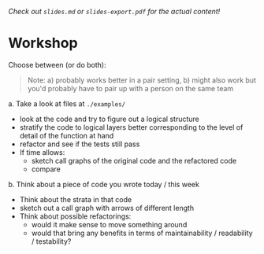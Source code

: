 _Check out `slides.md` or `slides-export.pdf` for the actual content!_

# Workshop

Choose between (or do both):

> Note: a) probably works better in a pair setting, b) might also work but
> you'd probably have to pair up with a person on the same team

a. Take a look at files at `./examples/`

- look at the code and try to figure out a logical structure
- stratify the code to logical layers better corresponding to the level of
  detail of the function at hand
- refactor and see if the tests still pass
- If time allows:
  - sketch call graphs of the original code and the refactored code
  - compare

b. Think about a piece of code you wrote today / this week

- Think about the strata in that code
- sketch out a call graph with arrows of different length
- Think about possible refactorings:
  - would it make sense to move something around
  - would that bring any benefits in terms of maintainability / readability / testability?
